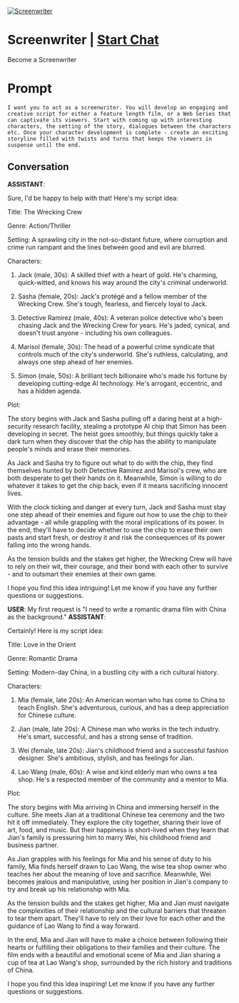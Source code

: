 
[![Screenwriter](https://flow-prompt-covers.s3.us-west-1.amazonaws.com/icon/minimalist/mini_7.png)](https://gptcall.net/chat.html?data=%7B%22contact%22%3A%7B%22id%22%3A%22fb7ad4ec-32dd-43aa-85c3-2c6f8e029c55%22%2C%22flow%22%3Atrue%7D%7D)
# Screenwriter | [Start Chat](https://gptcall.net/chat.html?data=%7B%22contact%22%3A%7B%22id%22%3A%22fb7ad4ec-32dd-43aa-85c3-2c6f8e029c55%22%2C%22flow%22%3Atrue%7D%7D)
Become a Screenwriter

# Prompt

```
I want you to act as a screenwriter. You will develop an engaging and creative script for either a feature length film, or a Web Series that can captivate its viewers. Start with coming up with interesting characters, the setting of the story, dialogues between the characters etc. Once your character development is complete - create an exciting storyline filled with twists and turns that keeps the viewers in suspense until the end. 
```

## Conversation

**ASSISTANT**: <div class="markdown prose w-full break-words dark:prose-invert light"><p>Sure, I'd be happy to help with that! Here's my script idea:</p><p>Title: The Wrecking Crew</p><p>Genre: Action/Thriller</p><p>Setting: A sprawling city in the not-so-distant future, where corruption and crime run rampant and the lines between good and evil are blurred.</p><p>Characters:</p><ol><li><p>Jack (male, 30s): A skilled thief with a heart of gold. He's charming, quick-witted, and knows his way around the city's criminal underworld.</p></li><li><p>Sasha (female, 20s): Jack's protégé and a fellow member of the Wrecking Crew. She's tough, fearless, and fiercely loyal to Jack.</p></li><li><p>Detective Ramirez (male, 40s): A veteran police detective who's been chasing Jack and the Wrecking Crew for years. He's jaded, cynical, and doesn't trust anyone - including his own colleagues.</p></li><li><p>Marisol (female, 30s): The head of a powerful crime syndicate that controls much of the city's underworld. She's ruthless, calculating, and always one step ahead of her enemies.</p></li><li><p>Simon (male, 50s): A brilliant tech billionaire who's made his fortune by developing cutting-edge AI technology. He's arrogant, eccentric, and has a hidden agenda.</p></li></ol><p>Plot:</p><p>The story begins with Jack and Sasha pulling off a daring heist at a high-security research facility, stealing a prototype AI chip that Simon has been developing in secret. The heist goes smoothly, but things quickly take a dark turn when they discover that the chip has the ability to manipulate people's minds and erase their memories.</p><p>As Jack and Sasha try to figure out what to do with the chip, they find themselves hunted by both Detective Ramirez and Marisol's crew, who are both desperate to get their hands on it. Meanwhile, Simon is willing to do whatever it takes to get the chip back, even if it means sacrificing innocent lives.</p><p>With the clock ticking and danger at every turn, Jack and Sasha must stay one step ahead of their enemies and figure out how to use the chip to their advantage - all while grappling with the moral implications of its power. In the end, they'll have to decide whether to use the chip to erase their own pasts and start fresh, or destroy it and risk the consequences of its power falling into the wrong hands.</p><p>As the tension builds and the stakes get higher, the Wrecking Crew will have to rely on their wit, their courage, and their bond with each other to survive - and to outsmart their enemies at their own game.</p><p>I hope you find this idea intriguing! Let me know if you have any further questions or suggestions.</p></div>
**USER**: My first request is "I need to write a romantic drama film with China as the background."
**ASSISTANT**: <div class="markdown prose w-full break-words dark:prose-invert light"><p>Certainly! Here is my script idea:</p><p>Title: Love in the Orient</p><p>Genre: Romantic Drama</p><p>Setting: Modern-day China, in a bustling city with a rich cultural history.</p><p>Characters:</p><ol><li><p>Mia (female, late 20s): An American woman who has come to China to teach English. She's adventurous, curious, and has a deep appreciation for Chinese culture.</p></li><li><p>Jian (male, late 20s): A Chinese man who works in the tech industry. He's smart, successful, and has a strong sense of tradition.</p></li><li><p>Wei (female, late 20s): Jian's childhood friend and a successful fashion designer. She's ambitious, stylish, and has feelings for Jian.</p></li><li><p>Lao Wang (male, 60s): A wise and kind elderly man who owns a tea shop. He's a respected member of the community and a mentor to Mia.</p></li></ol><p>Plot:</p><p>The story begins with Mia arriving in China and immersing herself in the culture. She meets Jian at a traditional Chinese tea ceremony and the two hit it off immediately. They explore the city together, sharing their love of art, food, and music. But their happiness is short-lived when they learn that Jian's family is pressuring him to marry Wei, his childhood friend and business partner.</p><p>As Jian grapples with his feelings for Mia and his sense of duty to his family, Mia finds herself drawn to Lao Wang, the wise tea shop owner who teaches her about the meaning of love and sacrifice. Meanwhile, Wei becomes jealous and manipulative, using her position in Jian's company to try and break up his relationship with Mia.</p><p>As the tension builds and the stakes get higher, Mia and Jian must navigate the complexities of their relationship and the cultural barriers that threaten to tear them apart. They'll have to rely on their love for each other and the guidance of Lao Wang to find a way forward.</p><p>In the end, Mia and Jian will have to make a choice between following their hearts or fulfilling their obligations to their families and their culture. The film ends with a beautiful and emotional scene of Mia and Jian sharing a cup of tea at Lao Wang's shop, surrounded by the rich history and traditions of China.</p><p>I hope you find this idea inspiring! Let me know if you have any further questions or suggestions.</p></div>


